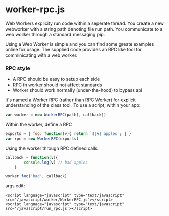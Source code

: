 # worker-rpc.js

Web Workers explicity run code within a seperate thread. You create a new webworker with a string path denoting file run path. You communicate to a web worker through a standard messaging pip.

Using a Web Worker is simple and you can find some greate examples online for usage. The supplied code provides an RPC like tool for comminicating with a web worker.

### RPC style

+ A RPC should be easy to setup each side
+ RPC in worker should not affect standards
+ Worker should work normally (under-the-hood) to bypass api

It's named a Worker RPC (rather than RPC Worker) for explicit understanding
of the class tool. To use a script; within your app:

```js
var worker = new WorkerRPC(path[, callback])
```

Within the worker, define a RPC

```js
exports = { foo: function(v){ return `${v} apples`; } }
var rpc = new WorkerRPC(exports)
```

Using the worker through RPC defined calls

```js
callback = function(v){
        console.log(v) // bad apples
    }

worker.foo('bad', callback)
```

args edit:

    <script language="javascript" type="text/javascript" src='/javascript/worker/WorkerRPC.js'></script>
    <script language="javascript" type="text/javascript" src='/javascript/run_rpc.js'></script>
